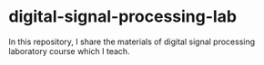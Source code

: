 # digital-signal-processing-lab
In this repository, I share the materials of digital signal processing laboratory course which I teach.
